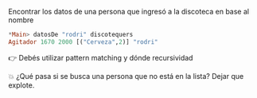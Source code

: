 Encontrar los datos de una persona que ingresó a la discoteca en base al nombre 

``` haskell
*Main> datosDe "rodri" discotequers
Agitador 1670 2000 [("Cerveza",2)] "rodri"
```

:point_right: Debés utilizar pattern matching y dónde recursividad

:boom: ¿Qué pasa si se busca una persona que no está en la lista? Dejar que explote.